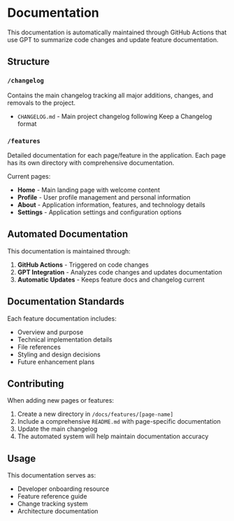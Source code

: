 # Documentation

This documentation is automatically maintained through GitHub Actions that use GPT to summarize code changes and update feature documentation.

## Structure

### `/changelog`
Contains the main changelog tracking all major additions, changes, and removals to the project.

- `CHANGELOG.md` - Main project changelog following Keep a Changelog format

### `/features`
Detailed documentation for each page/feature in the application. Each page has its own directory with comprehensive documentation.

Current pages:
- **Home** - Main landing page with welcome content
- **Profile** - User profile management and personal information
- **About** - Application information, features, and technology details
- **Settings** - Application settings and configuration options

## Automated Documentation

This documentation is maintained through:
1. **GitHub Actions** - Triggered on code changes
2. **GPT Integration** - Analyzes code changes and updates documentation
3. **Automatic Updates** - Keeps feature docs and changelog current

## Documentation Standards

Each feature documentation includes:
- Overview and purpose
- Technical implementation details
- File references
- Styling and design decisions
- Future enhancement plans

## Contributing

When adding new pages or features:
1. Create a new directory in `/docs/features/[page-name]`
2. Include a comprehensive `README.md` with page-specific documentation
3. Update the main changelog
4. The automated system will help maintain documentation accuracy

## Usage

This documentation serves as:
- Developer onboarding resource
- Feature reference guide
- Change tracking system
- Architecture documentation
